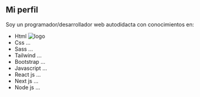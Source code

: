 ## Mi perfil

Soy un programador/desarrollador web autodidacta con conocimientos en:

- Html ![logo](https://aux.iconspalace.com/uploads/16462271581931937339.png)
- Css ...
- Sass ...
- Tailwind ...
- Bootstrap ...
- Javascript ...
- React js ...
- Next js ...
- Node js ...

